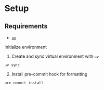 # Setup

## Requirements

- [`uv`](https://docs.astral.sh/uv/getting-started/installation/)

Initialize environment

1. Create and sync virtual environment with `uv`

```
uv sync
```

2. Install pre-commit hook for formatting

```
pre-commit install
```
